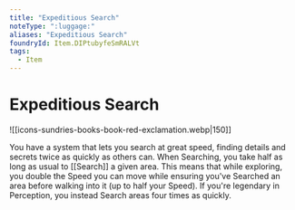 ```yaml
---
title: "Expeditious Search"
noteType: ":luggage:"
aliases: "Expeditious Search"
foundryId: Item.DIPtubyfeSmRALVt
tags:
  - Item
---
```


# Expeditious Search
![[icons-sundries-books-book-red-exclamation.webp|150]]

You have a system that lets you search at great speed, finding details and secrets twice as quickly as others can. When Searching, you take half as long as usual to [[Search]] a given area. This means that while exploring, you double the Speed you can move while ensuring you've Searched an area before walking into it (up to half your Speed). If you're legendary in Perception, you instead Search areas four times as quickly.

